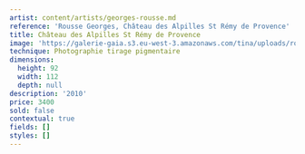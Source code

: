 ```yaml
---
artist: content/artists/georges-rousse.md
reference: 'Rousse Georges, Château des Alpilles St Rémy de Provence'
title: Château des Alpilles St Rémy de Provence
image: 'https://galerie-gaia.s3.eu-west-3.amazonaws.com/tina/uploads/rousse-georges/galerie-gaia-georges-rousse_chateau-des-alpilles-saint-remy-_2010-2019_galerie-catherine-putman-1.jpeg'
technique: Photographie tirage pigmentaire
dimensions:
  height: 92
  width: 112
  depth: null
description: '2010'
price: 3400
sold: false
contextual: true
fields: []
styles: []
---
```


